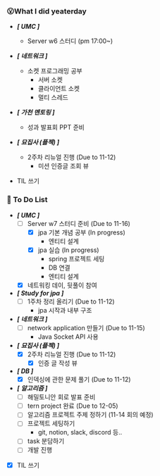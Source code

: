 ### 😮What I did yeaterday
- ***[ UMC ]***
  - Server w6 스터디 (pm 17:00~)
  
- ***[ 네트워크 ]***
  - 소켓 프로그래밍 공부
    - 서버 소켓
    - 클라이언트 소켓
    - 멀티 스레드

- ***[ 가천 멘토링 ]***
  - 성과 발표회 PPT 준비 

- ***[ 묘집사 (플젝) ]***
  - 2주차 리뉴얼 진행 (Due to 11-12)
    - 미션 인증글 조회 뷰

- TIL 쓰기

###  🤔 To Do List

- ***[ UMC ]***
  - [ ] Server w7 스터디 준비 (Due to 11-16)
    - [x] jpa 기본 개념 공부 (In progress)
      - 엔티티 설계   
    - [x] jpa 실습 (In progress)
      - spring 프로젝트 세팅
      - DB 연결
      - 엔티티 설계
  - [x] 네트워킹 데이, 뒷풀이 참여

- ***[ Study for jpa ]***
  - [ ] 1주차 정리 올리기 (Due to 11-12)
    - jpa 시작과 내부 구조
  
- ***[ 네트워크 ]***
  - [ ] network application 만들기 (Due to 11-15)
    - Java Socket API 사용

- ***[ 묘집사 (플젝) ]***
  - [x] 2주차 리뉴얼 진행 (Due to 11-12)
    - [x] 인증 글 작성 뷰  

- ***[ DB ]***
  - [x] 인덱싱에 관한 문제 풀기 (Due to 11-12)

- ***[ 알고리즘 ]***
  - [ ] 해밀토니안 회로 발표 준비
  - [ ] tern project 완료 (Due to 12-05)
  - [ ] 알고리즘 프로젝트 주제 정하기 (11-14 회의 예정)
  - [ ] 프로젝트 세팅하기
    - git, notion, slack, discord 등..
  - [ ] task 분담하기
  - [ ] 개발 진행

- [x] TIL 쓰기
    
